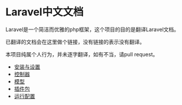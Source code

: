 Laravel中文文档
========================

Laravel是一个简洁而优雅的php框架，这个项目的目的是翻译Laravel文档。

已翻译的文档会在这里做个链接，没有链接的表示没有翻译。

本项目纯属个人行为，并未逐字翻译，如有不当，请pull request。

- [安装与设置](https://github.com/zither/Laravel-Chinese-Document/blob/master/install.md "安装与设置")
- [控制器](https://github.com/zither/Laravel-Chinese-Document/blob/master/controllers.md "控制器")
- [模型](https://github.com/zither/Laravel-Chinese-Document/blob/master/models.md "模型")
- [插件包](https://github.com/zither/Laravel-Chinese-Document/blob/master/bundles.md "插件包")
- [运行配置](https://github.com/zither/Laravel-Chinese-Document/blob/master/config.md "运行配置")
